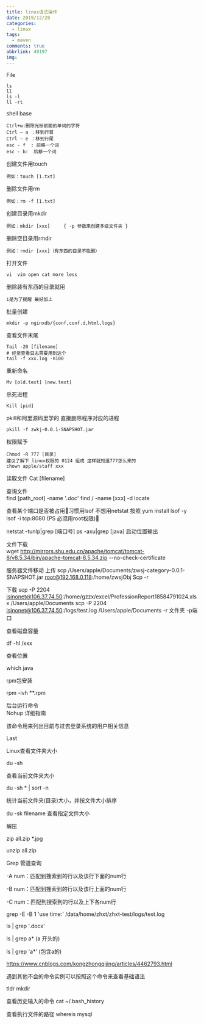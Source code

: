 ```yaml
---
title: linux语法操作
date: 2019/12/28
categories:
  - linux
tags:
  - maven
comments: true
abbrlink: 49197
img:
---
```




File	
```
ls       
ll     
ls -l  
ll -rt
```

shell base 	
```
Ctrl+w:删除光标前面的单词的字符
Ctrl – a ：移到行首
Ctrl – e ：移到行尾
esc - f  : 前移一个词
esc - b:  后移一个词
```


创建文件用touch    	
```
例如：touch [1.txt]
```

删除文件用rm        	
```
例如：rm -f [1.txt]
```

创建目录用mkdir    	
```
例如：mkdir [xxx]     { -p 参数来创建多级文件夹 }
```
删除空目录用rmdir 	
```
例如：rmdir [xxx]（有东西的目录不能删）
```

打开文件	

```
vi  vim open cat more less
```


删除装有东西的目录就用

```rm -rfi 	例如rm -rfi [XXX]
i是为了提醒 最好加上
```

批量创建	

```
mkdir -p nginxdb/{conf,conf.d,html,logs}
```

查看文件末尾	
```
Tail -20 [filename]
# 经常查看日志需要用到这个
tail -f xxx.log -n100
```



重新命名	
```
Mv [old.text] [new.text]
```

杀死进程	
```
Kill [pid]
```

pkill和阿里源码里学的
直接删除程序对应的进程
```
pkill -f zwkj-0.0.1-SNAPSHOT.jar 
```


权限赋予	
```
Chmod -R 777 [目录]
建议了解下 linux权限的 0124 组成 这样就知道777怎么来的
chown apple/staff xxx
```


读取文件	Cat [filename]

查询文件	
find [path_root] -name '*.doc*'
find / -name [xxx] -d
locate 


查看某个端口是否被占用习惯用lsof  不想用netstat
按照 yum install lsof -y	
lsof -i tcp:8080     (PS 必须用root权限)

netstat -tunlp|grep [端口号]
ps -axu|grep [java]  启动位置输出

文件下载	
wget http://mirrors.shu.edu.cn/apache/tomcat/tomcat-8/v8.5.34/bin/apache-tomcat-8.5.34.zip --no-check-certificate

服务器文件移动	上传
scp /Users/apple/Documents/zwsj-category-0.0.1-SNAPSHOT.jar root@192.168.0.118:/home/zwsjObj
Scp -r 

下载
scp -P 2204 isinonet@106.37.74.50:/home/gzzx/excel/ProfessionReport18584791024.xlsx /Users/apple/Documents
scp -P 2204 isinonet@106.37.74.50:/logs/test.log /Users/apple/Documents
-r 文件夹   -p端口

查看磁盘容量	

df -hl /xxx 

查看位置	

which java

rpm包安装	

rpm -ivh **.rpm

后台运行命令	
Nohup 详细指南

该命令用来列出目前与过去登录系统的用户相关信息	

Last

Linux查看文件夹大小	

du -sh 

查看当前文件夹大小

du -sh * | sort -n 

统计当前文件夹(目录)大小，并按文件大小排序

du -sk filename 查看指定文件大小

解压	

zip all.zip *.jpg

unzip all.zip 

Grep 管道查询	

-A num：匹配到搜索到的行以及该行下面的num行
  
-B num：匹配到搜索到的行以及该行上面的num行

-C num：匹配到搜索到的行以及上下各num行


grep -E -B 1  'use time:' /data/home/zhxt/zhxt-test/logs/test.log

ls | grep '.docx'

ls | grep a*   (a 开头的)

ls | grep 'a*'  (包含a的)

https://www.cnblogs.com/kongzhongqijing/articles/4462793.html


遇到其他不会的命令实例可以按照这个命令来查看基础语法	

tldr  mkdir


查看历史输入的命令	cat ~/.bash_history

查看执行文件的路径	whereis mysql
